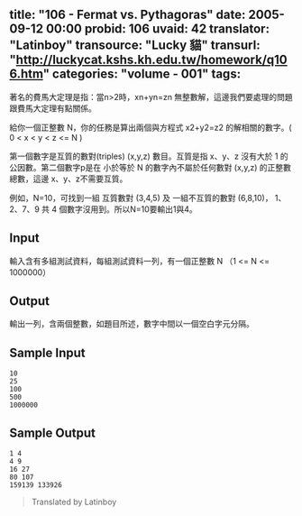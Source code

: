 title: "106 - Fermat vs. Pythagoras"
date: 2005-09-12 00:00
probid: 106
uvaid: 42
translator: "Latinboy"
transource: "Lucky 貓"
transurl: "http://luckycat.kshs.kh.edu.tw/homework/q106.htm"
categories: "volume - 001"
tags:
---

著名的費馬大定理是指：當n>2時，xn+yn=zn 無整數解，這邊我們要處理的問題跟費馬大定理有點關係。

給你一個正整數 N，你的任務是算出兩個與方程式 x2+y2=z2 的解相關的數字。( 0 < x < y < z <= N )

第一個數字是互質的數對(triples) (x,y,z) 數目。互質是指 x、y、z 沒有大於 1 的公因數。第二個數字p是在 小於等於 N 的數字內不屬於任何數對 (x,y,z) 的正整數總數，這邊 x、y、z不需要互質。

例如，N=10，可找到一組 互質數對 (3,4,5)  及 一組不互質的數對 (6,8,10)， 1、2、7、9 共 4 個數字沒用到。所以N=10要輸出1與4。

<!-- more -->

## Input ##

輸入含有多組測試資料，每組測試資料一列，有一個正整數 N （1 <= N <= 1000000）

## Output ##

輸出一列，含兩個整數，如題目所述，數字中間以一個空白字元分隔。

## Sample Input ##

	10
	25
	100
	500
	1000000

## Sample Output ##

	1 4
	4 9
	16 27
	80 107
	159139 133926

> Translated by Latinboy
